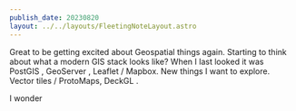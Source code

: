 ```yaml
---
publish_date: 20230820    
layout: ../../layouts/FleetingNoteLayout.astro
---
```

Great to be getting excited about Geospatial things again. Starting to think about what a modern GIS stack looks like? When I last looked it was  PostGIS , GeoServer , Leaflet / Mapbox. New things I want to explore. Vector tiles / ProtoMaps, DeckGL . 

I wonder  


